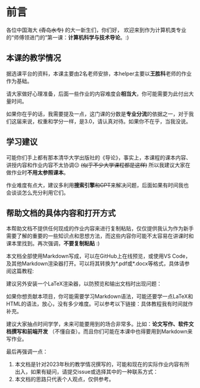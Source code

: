 # 前言  

各位中国海大 ~~(青岛水专)~~ 的大一新生们，你们好，
欢迎来到作为计算机类专业的“师傅领进门的”第一课：**计算机科学与技术导论**。:\)  

<!--wsk你作业能不能布置得简单点:( -->
## 本课的教学情况  

据选课平台的资料，本课主要由2名老师安排，本helper主要以**王胜科**老师的作业作为基础。  

请大家做好心理准备，后面一些作业的内容难度会**相当大**，你可能需要为此付出大量时间。  

如果你在乎的话，我需要提及一点，这门课的分数是**专业分流**的依据之一，对于我们这届来说，权重和学分一样，是3.0，请认真对待。如果你不在乎，当我没说。  

## 学习建议

可能你们手上都有那本清华大学出版社的《导论》，事实上，本课程的课本内容、讲授内容和作业内容不太协调😐 ~~(似乎不少大学课程都是这样)~~ 所以我建议大家在做作业时**不用太参照课本**。
<!--我甚至还建议你逃课，签到叫舍友帮签-->
作业难度有点大，建议多利用**搜索引擎**~~和GPT~~来解决问题，后面如果有时间<!--TODO:-->我也会谈谈怎么充分利用它们。

## 帮助文档的具体内容和打开方式

本帮助文档不提供任何现成的作业内容来进行复制粘贴，仅仅提供我认为作为新手需要了解的重要的一些知识点和思想方法，而这些内容你可能不太容易在讲课时和课本里找到。再次强调，**不要复制粘贴** :\)  

本文档全部使用Markdown写成，可以在GitHub上在线预览，或使用VS Code<!--TODO:-->，及其他Markdown渲染器打开。可以将其转换为*.pdf或*.docx等格式，具体请参阅这篇教程:<!--TODO:-->

建议另外安装一个LaTeX渲染器，以防预览和输出文档时出现问题：<!--TODO:-->

如果你想贡献本项目，你可能需要学习Markdown语法，可能还要学一点LaTeX和HTML的语法，放心，没有多少难度。可以参考以下链接：<!--TODO:-->具体教程我有时间就作补充。

建议大家抽点时间学学，未来可能要用到的场合非常多。比如：**论文写作、软件文档撰写和前端开发** （不懂自查）。而且你们可能在本课中也得要用到Markdown来写作业。

最后再强调一点：

1. 本文档是针对2023年秋的教学情况撰写的，可能和现在的实际作业内容有所出入，如果有疑问，请提交issue或选择其中的一种联系方式：<!--TODO:-->
2. 本文档的思路只代表个人观点，仅供参考。

<!--标点符号，段落格式标记符和空格……-->